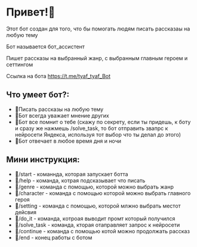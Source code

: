 # Привет!👋

Этот бот создан для того, что бы помогать людям писать рассказаы на любую тему 

Бот называется бот_ассистент 

Пишет рассказы на выбранный жанр, с выбранным главным героем и сеттингом 

Ссылка на бота https://t.me/tyaf_tyaf_Bot

## Что умеет бот?:
 - 🌱Писать рассказы на любую тему
 - 🌱Бот всегда уважает мнение других
 - 🌱Бот все помнит о тебе (скажу по секрету, если ты придешь, к боту и сразу же нажмешь /solve_task, то бот отправить звапрс к нейросети Яндекса, используя тот выбор что ты делал до этого)
 - 🌱Бот отвечает в любое время дня и ночи

## Мини инструкция:
- 🌱/start - команнда, которая запускает ботта 
- 🌱/help - команда, котрая подсказывает что писать
- 🌱/genre - команда с помощью, которой можно выбрать жанр
- 🌱/character - команда с помощью которой можно выбрать главного героя 
- 🌱/setting - команда с помощью, которой млжно выбрать местот дейсвия 
- 🌱/do_it - команда, котроая выводит промт который получился 
- 🌱/solve_task - команда, кторая отаправляет запрос к нейросети
- 🌱/continue - команда с помощью котой можно продолжать рассказ 
- 🌱/end - конец работы с ботом  
